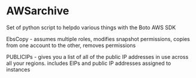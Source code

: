 AWSarchive
==========

Set of python script to helpdo various things with the Boto AWS SDK

EbsCopy - assumes multiple roles, modifies snapshot permissions, copies from one account to the other, removes permissions

PUBLICIPs - gives you a list of all of the public IP addresses in use across all your regions. includes EIPs and public IP addresses assigned to instances

